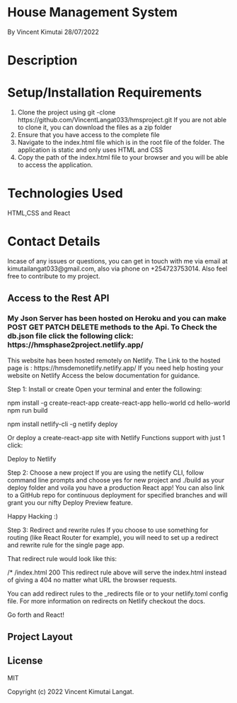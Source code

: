 # House Management System

By Vincent Kimutai  28/07/2022


<h1> Description</h1>


<h1> Setup/Installation Requirements </h1>
<ol>
<li>Clone the project using git -clone https://github.com/VincentLangat033/hmsproject.git  If you are not able to clone it, you can download the files as a zip folder</li>

 <li> Ensure that you have access to the complete file</li>
 <li> Navigate to the index.html file which is in the root file of the folder. The application is static and only uses HTML and CSS </li>
 <li> Copy the path of the index.html file to your browser and you will be able to access the application. </li>
</ol>
<h1> Technologies Used</h1>
HTML,CSS and React
<h1> Contact Details</h1>
Incase of any issues or questions, you can get in touch with me via email at kimutailangat033@gmail.com, also via phone on +254723753014. Also feel free to contribute to my project.
<h2> Access to the Rest API</h2>
<h3>
  My Json Server has been hosted on Heroku and you can make POST GET PATCH DELETE methods to the Api.
  To Check the db.json file click the following click:
  https://hmsphase2project.netlify.app/
</h3>
This website has been hosted remotely on Netlify. The Link to the hosted page is : https://hmsdemonetlify.netlify.app/
If you need help hosting your website on Netlify Access the below documentation for guidance.

Step 1: Install or create
Open your terminal and enter the following:

npm install -g create-react-app
create-react-app hello-world
cd hello-world
npm run build

npm install netlify-cli -g
netlify deploy

Or deploy a create-react-app site with Netlify Functions support with just 1 click:

Deploy to Netlify

Step 2: Choose a new project
If you are using the netlify CLI, 
follow command line prompts and choose yes for new project and ./build as your deploy folder and voila you have a production React app!
You can also link to a GitHub repo for continuous deployment for specified branches and will grant you our nifty Deploy Preview feature.

Happy Hacking :)

Step 3: Redirect and rewrite rules
If you choose to use something for routing (like React Router for example), you will need to set up a redirect and rewrite rule for the single page app.

That redirect rule would look like this:

/*    /index.html   200
This redirect rule above will serve the index.html instead of giving a 404 no matter what URL the browser requests.

You can add redirect rules to the _redirects file or to your netlify.toml config file. For more information on redirects on Netlify checkout the docs.

Go forth and React!


## Project Layout


## License
MIT

Copyright (c) 2022 Vincent Kimutai Langat.